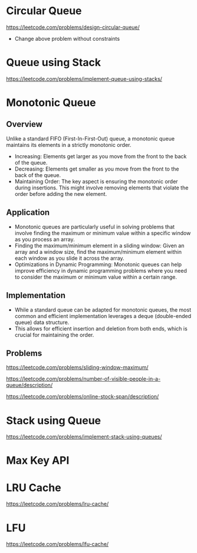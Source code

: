 # Circular Queue
https://leetcode.com/problems/design-circular-queue/
- Change above problem without constraints
# Queue using Stack
https://leetcode.com/problems/implement-queue-using-stacks/

# Monotonic Queue
## Overview
Unlike a standard FIFO (First-In-First-Out) queue, a monotonic queue maintains its elements in a strictly monotonic order. 
- Increasing: Elements get larger as you move from the front to the back of the queue.
- Decreasing: Elements get smaller as you move from the front to the back of the queue.
- Maintaining Order: The key aspect is ensuring the monotonic order during insertions. This might involve removing elements that violate the order before adding the new element.
## Application
- Monotonic queues are particularly useful in solving problems that involve finding the maximum or minimum value within a specific window as you process an array.
- Finding the maximum/minimum element in a sliding window: Given an array and a window size, find the maximum/minimum element within each window as you slide it across the array.
- Optimizations in Dynamic Programming: Monotonic queues can help improve efficiency in dynamic programming problems where you need to consider the maximum or minimum value within a certain range.

## Implementation
- While a standard queue can be adapted for monotonic queues, the most common and efficient implementation leverages a deque (double-ended queue) data structure.
- This allows for efficient insertion and deletion from both ends, which is crucial for maintaining the order.

## Problems

 https://leetcode.com/problems/sliding-window-maximum/

 https://leetcode.com/problems/number-of-visible-people-in-a-queue/description/

 https://leetcode.com/problems/online-stock-span/description/

 


# Stack using Queue
https://leetcode.com/problems/implement-stack-using-queues/

# Max Key API

# LRU Cache
https://leetcode.com/problems/lru-cache/

# LFU
https://leetcode.com/problems/lfu-cache/
